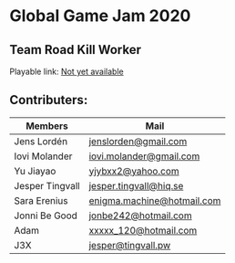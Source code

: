 # Global Game Jam 2020

## Team Road Kill Worker
Playable link: 
[Not yet available](https://www.google.com)

## Contributers:

Members | Mail
--- | ---
Jens Lordén | jenslorden@gmail.com
Iovi Molander | iovi.molander@gmail.com
Yu Jiayao | yjybxx2@yahoo.com
Jesper Tingvall | jesper.tingvall@hiq.se
Sara Erenius | enigma.machine@hotmail.com
Jonni Be Good | jonbe242@hotmail.com
Adam | xxxxx_120@hotmail.com
J3X | jesper@tingvall.pw
